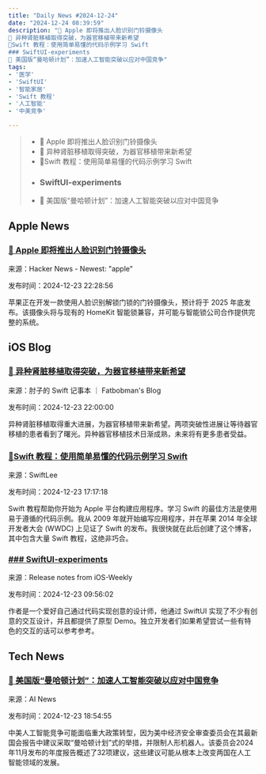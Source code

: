 ```yaml
---
title: "Daily News #2024-12-24"
date: "2024-12-24 08:39:59"
description: "🎉 Apple 即将推出人脸识别门铃摄像头
🌟 异种肾脏移植取得突破，为器官移植带来新希望
🌟Swift 教程：使用简单易懂的代码示例学习 Swift
### SwiftUI-experiments
🚀 美国版“曼哈顿计划”：加速人工智能突破以应对中国竞争"
tags: 
- '医学'
- 'SwiftUI'
- '智能家居'
- 'Swift 教程'
- '人工智能'
- '中美竞争'

---
```


> - 🎉 Apple 即将推出人脸识别门铃摄像头
> - 🌟 异种肾脏移植取得突破，为器官移植带来新希望
> - 🌟Swift 教程：使用简单易懂的代码示例学习 Swift
> - ### SwiftUI-experiments
> - 🚀 美国版“曼哈顿计划”：加速人工智能突破以应对中国竞争

## Apple News

### [🎉 Apple 即将推出人脸识别门铃摄像头](https://www.theverge.com/2024/12/22/24327133/apple-smart-home-doorbell-camera-face-id-unlock)

来源：Hacker News - Newest: "apple"

发布时间：2024-12-23 22:28:56

苹果正在开发一款使用人脸识别解锁门锁的门铃摄像头，预计将于 2025 年底发布。该摄像头将与现有的 HomeKit 智能锁兼容，并可能与智能锁公司合作提供完整的系统。

## iOS Blog

### [🌟 异种肾脏移植取得突破，为器官移植带来新希望](https://fatbobman.com/zh/weekly/issue-063/)

来源：肘子的 Swift 记事本 ｜ Fatbobman's Blog

发布时间：2024-12-23 22:00:00

异种肾脏移植取得重大进展，为器官移植带来新希望。两项突破性进展让等待器官移植的患者看到了曙光。异种器官移植技术日渐成熟，未来将有更多患者受益。

### [🌟Swift 教程：使用简单易懂的代码示例学习 Swift](https://www.avanderlee.com/swift/swift-tutorials-learn-swift-code-examples/)

来源：SwiftLee

发布时间：2024-12-23 17:17:18

Swift 教程帮助你开始为 Apple 平台构建应用程序。学习 Swift 的最佳方法是使用易于遵循的代码示例。我从 2009 年就开始编写应用程序，并在苹果 2014 年全球开发者大会 (WWDC) 上见证了 Swift 的发布。我很快就在此后创建了这个博客，其中包含大量 Swift 教程，这绝非巧合。

### [### SwiftUI-experiments](https://github.com/SwiftOldDriver/iOS-Weekly/releases/tag/%23317)

来源：Release notes from iOS-Weekly

发布时间：2024-12-23 09:56:02

作者是一个爱好自己通过代码实现创意的设计师，他通过 SwiftUI 实现了不少有创意的交互设计，并且都提供了原型 Demo。独立开发者们如果希望尝试一些有特色的交互的话可以参考参考。

## Tech News

### [🚀 美国版“曼哈顿计划”：加速人工智能突破以应对中国竞争](https://www.artificialintelligence-news.com/news/manhattan-project-2-0-us-eyes-agi-breakthrough-in-escalating-china-rivalry/?utm_source=rss&utm_medium=rss&utm_campaign=manhattan-project-2-0-us-eyes-agi-breakthrough-in-escalating-china-rivalry)

来源：AI News

发布时间：2024-12-23 18:54:55

中美人工智能竞争可能面临重大政策转型，因为美中经济安全审查委员会在其最新国会报告中建议采取“曼哈顿计划”式的举措，并限制人形机器人。该委员会2024年11月发布的年度报告概述了32项建议，这些建议可能从根本上改变两国在人工智能领域的发展。
